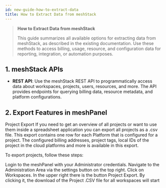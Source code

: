 ```yaml
---
id: new-guide-how-to-extract-data
title: How to Extract Data from meshStack
---
```


> **How to Extract Data from meshStack**
>
> This guide summarizes all available options for extracting data from meshStack, as described in the existing documentation. Use these methods to access billing, usage, resource, and configuration data for reporting, integration, or automation purposes.

## 1. meshStack APIs

- **REST API**: Use the meshStack REST API to programmatically access data about workspaces, projects, users, resources, and more. The API provides endpoints for querying billing data, resource metadata, and platform configurations.

## 2. Export Features in meshPanel

Project Export
If you need to get an overview of all projects or want to use them inside a spreadsheet application you can export all projects as a .csv file. This export contains one row for each Platform that is configured for a project. The configured billing addresses, project tags, local IDs of the project in the cloud platforms and more is available in this export.

To export projects, follow these steps:

Login to the meshPanel with your Administrator credentials.
Navigate to the Administration Area via the settings button on the top right.
Click on Workspaces.
In the upper right there is the button Project Export. By clicking it, the download of the Project .CSV file for all workspaces will start
